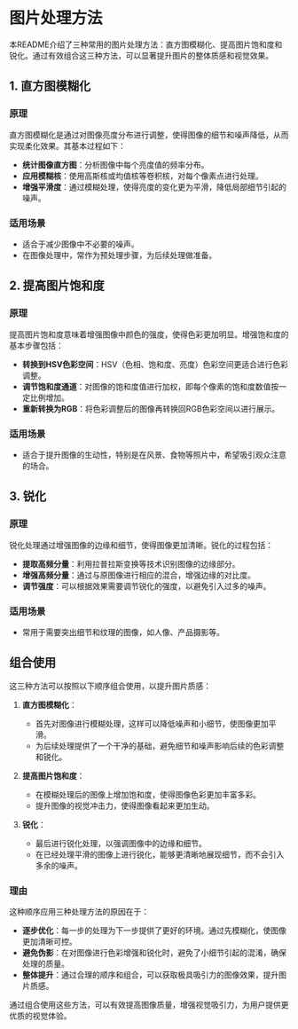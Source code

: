 # 图片处理方法

本README介绍了三种常用的图片处理方法：直方图模糊化、提高图片饱和度和锐化。通过有效组合这三种方法，可以显著提升图片的整体质感和视觉效果。

## 1. 直方图模糊化

### 原理
直方图模糊化是通过对图像亮度分布进行调整，使得图像的细节和噪声降低，从而实现柔化效果。其基本过程如下：

- **统计图像直方图**：分析图像中每个亮度值的频率分布。
- **应用模糊核**：使用高斯核或均值核等卷积核，对每个像素点进行处理。
- **增强平滑度**：通过模糊处理，使得亮度的变化更为平滑，降低局部细节引起的噪声。

### 适用场景
- 适合于减少图像中不必要的噪声。
- 在图像处理中，常作为预处理步骤，为后续处理做准备。

## 2. 提高图片饱和度

### 原理
提高图片饱和度意味着增强图像中颜色的强度，使得色彩更加明显。增强饱和度的基本步骤包括：

- **转换到HSV色彩空间**：HSV（色相、饱和度、亮度）色彩空间更适合进行色彩调整。
- **调节饱和度通道**：对图像的饱和度值进行加权，即每个像素的饱和度数值按一定比例增加。
- **重新转换为RGB**：将色彩调整后的图像再转换回RGB色彩空间以进行展示。

### 适用场景
- 适合于提升图像的生动性，特别是在风景、食物等照片中，希望吸引观众注意的场合。

## 3. 锐化

### 原理
锐化处理通过增强图像的边缘和细节，使得图像更加清晰。锐化的过程包括：

- **提取高频分量**：利用拉普拉斯变换等技术识别图像的边缘部分。
- **增强高频分量**：通过与原图像进行相应的混合，增强边缘的对比度。
- **调节强度**：可以根据效果需要调节锐化的强度，以避免引入过多的噪声。

### 适用场景
- 常用于需要突出细节和纹理的图像，如人像、产品摄影等。

## 组合使用

这三种方法可以按照以下顺序组合使用，以提升图片质感：

1. **直方图模糊化**：
   - 首先对图像进行模糊处理，这样可以降低噪声和小细节，使图像更加平滑。
   - 为后续处理提供了一个干净的基础，避免细节和噪声影响后续的色彩调整和锐化。

2. **提高图片饱和度**：
   - 在模糊处理后的图像上增加饱和度，使得图像色彩更加丰富多彩。
   - 提升图像的视觉冲击力，使得图像看起来更加生动。

3. **锐化**：
   - 最后进行锐化处理，以强调图像中的边缘和细节。
   - 在已经处理平滑的图像上进行锐化，能够更清晰地展现细节，而不会引入多余的噪声。

### 理由
这种顺序应用三种处理方法的原因在于：

- **逐步优化**：每一步的处理为下一步提供了更好的环境。通过先模糊化，使图像更加清晰可控。
- **避免伪影**：在对图像进行色彩增强和锐化时，避免了小细节引起的混淆，确保处理的质量。
- **整体提升**：通过合理的顺序和组合，可以获取极具吸引力的图像效果，提升图片质感。

通过组合使用这些方法，可以有效提高图像质量，增强视觉吸引力，为用户提供更优质的视觉体验。